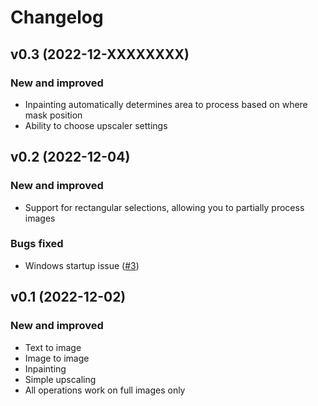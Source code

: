 # Changelog

## v0.3 (2022-12-XXXXXXXX)

### New and improved

- Inpainting automatically determines area to process based on where mask position
- Ability to choose upscaler settings

## v0.2 (2022-12-04)

### New and improved

- Support for rectangular selections, allowing you to partially process images

### Bugs fixed

- Windows startup issue ([#3](https://github.com/tgiesselmann/gimp-stable-boy/pull/3))

## v0.1 (2022-12-02)

### New and improved

- Text to image
- Image to image
- Inpainting
- Simple upscaling
- All operations work on full images only